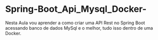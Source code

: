 # Spring-Boot_Api_Mysql_Docker-

Nesta Aula vou aprender a  como criar uma API Rest no Spring Boot acessando banco de dados MySql e o melhor, tudo isso dentro de uma Docker.
